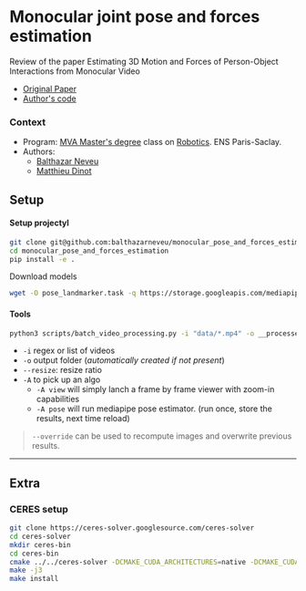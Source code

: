 # Monocular joint pose and forces estimation
Review of the paper Estimating 3D Motion and Forces of Person-Object Interactions from Monocular Video
- [Original Paper](https://openaccess.thecvf.com/content_CVPR_2019/papers/Li_Estimating_3D_Motion_and_Forces_of_Person-Object_Interactions_From_Monocular_CVPR_2019_paper.pdf) 
- [Author's code](https://github.com/zongmianli/Estimating-3D-Motion-Forces)



### Context
 
- Program: [MVA Master's degree](https://www.master-mva.com/) class on [Robotics](https://scaron.info/robotics-mva/). ENS Paris-Saclay.
- Authors:
    - [Balthazar Neveu](https://github.com/balthazarneveu)
    - [Matthieu Dinot](https://github.com/mattx20)



## Setup
#### Setup projectyl
```bash
git clone git@github.com:balthazarneveu/monocular_pose_and_forces_estimation.git
cd monocular_pose_and_forces_estimation
pip install -e .
```

Download models
```bash
wget -O pose_landmarker.task -q https://storage.googleapis.com/mediapipe-models/pose_landmarker/pose_landmarker_heavy/float16/1/pose_landmarker_heavy.task
```

#### Tools
```bash
python3 scripts/batch_video_processing.py -i "data/*.mp4" -o __processed --resize 0.2
```
- `-i` regex or list of videos
- `-o` output folder (*automatically created if not present*)
- `--resize`: resize ratio
- `-A` to pick up an algo
  - `-A view`  will simply lanch a frame by frame viewer with zoom-in capabilities
  - `-A pose` will run mediapipe pose estimator. (run once, store the results, next time reload)
> `--override` can be used to recompute images and overwrite previous results.

-----

## Extra
### CERES setup
```bash
git clone https://ceres-solver.googlesource.com/ceres-solver
cd ceres-solver
mkdir ceres-bin
cd ceres-bin
cmake ../../ceres-solver -DCMAKE_CUDA_ARCHITECTURES=native -DCMAKE_CUDA_COMPILER=/usr/local/cuda/bin/nvcc
make -j3
make install
```